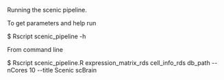 Running the scenic pipeline. 

To get parameters and help run

$ Rscript scenic_pipeline -h

From command line

$ Rscript scenic_pipeline.R expression_matrix_rds cell_info_rds db_path --nCores 10 --title Scenic scBrain 
